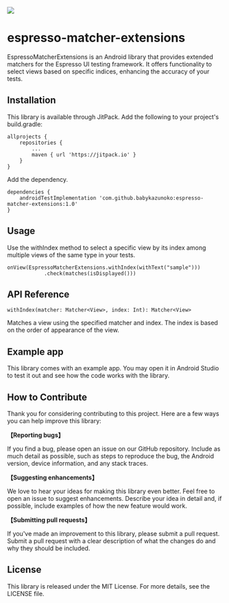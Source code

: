 [![](https://jitpack.io/v/babykazunoko/espresso-matcher-extensions.svg)](https://jitpack.io/#babykazunoko/espresso-matcher-extensions)

# espresso-matcher-extensions
EspressoMatcherExtensions is an Android library that provides extended matchers for the Espresso UI testing framework. It offers functionality to select views based on specific indices, enhancing the accuracy of your tests.

## Installation
This library is available through JitPack. Add the following to your project's build.gradle:

```
allprojects {
    repositories {
        ...
        maven { url 'https://jitpack.io' }
    }
}
```

Add the dependency.
```
dependencies {
    androidTestImplementation 'com.github.babykazunoko:espresso-matcher-extensions:1.0'
}
```

## Usage
Use the withIndex method to select a specific view by its index among multiple views of the same type in your tests.

```
onView(EspressoMatcherExtensions.withIndex(withText("sample")))
            .check(matches(isDisplayed()))
```

## API Reference
`withIndex(matcher: Matcher<View>, index: Int): Matcher<View>`

Matches a view using the specified matcher and index. The index is based on the order of appearance of the view.

## Example app
This library comes with an example app. You may open it in Android Studio to test it out and see how the code works with the library.

## How to Contribute
Thank you for considering contributing to this project. Here are a few ways you can help improve this library:

**【Reporting bugs】**

If you find a bug, please open an issue on our GitHub repository. Include as much detail as possible, such as steps to reproduce the bug, the Android version, device information, and any stack traces.

**【Suggesting enhancements】**

We love to hear your ideas for making this library even better. Feel free to open an issue to suggest enhancements. Describe your idea in detail and, if possible, include examples of how the new feature would work.

**【Submitting pull requests】**

If you've made an improvement to this library, please submit a pull request.
Submit a pull request with a clear description of what the changes do and why they should be included.

## License
This library is released under the MIT License. For more details, see the LICENSE file.
